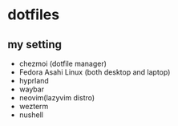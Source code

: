 # dotfiles

## my setting
- chezmoi (dotfile manager)
- Fedora Asahi Linux (both desktop and laptop)
- hyprland
- waybar
- neovim(lazyvim distro)
- wezterm
- nushell

